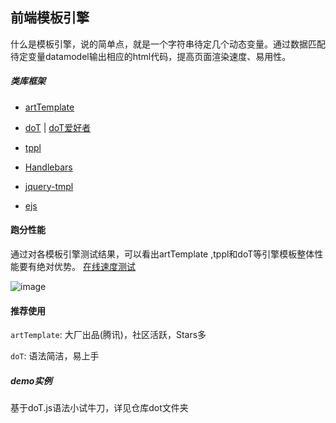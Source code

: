 ## 前端模板引擎

什么是模板引擎，说的简单点，就是一个字符串待定几个动态变量。通过数据匹配待定变量datamodel输出相应的html代码，提高页面渲染速度、易用性。

##### 类库框架

- [artTemplate](https://github.com/aui/artTemplate)

- [doT](https://github.com/olado/doT)  | [doT爱好者](http://dotjs.cn/)

- [tppl](https://github.com/jojoin/tppl)

- [Handlebars](https://github.com/wycats/handlebars.js)

- [jquery-tmpl](http://github.com/jquery/jquery-tmpl)

- [ejs](https://github.com/mde/ejs)

#### 跑分性能

通过对各模板引擎测试结果，可以看出artTemplate ,tppl和doT等引擎模板整体性能要有绝对优势。
[在线速度测试](http://jojoin.github.io/tppl/test/test.htm)

![image](https://image-1257132344.cos.ap-shanghai.myqcloud.com/tpl-speed.jpg)

#### 推荐使用

`artTemplate`: 大厂出品(腾讯)，社区活跃，Stars多

`doT`: 语法简洁，易上手

##### demo实例

基于doT.js语法小试牛刀，详见仓库dot文件夹
